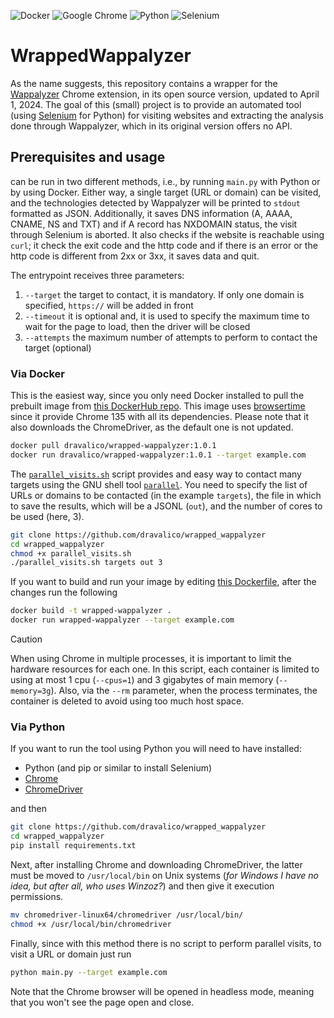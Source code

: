 ![Docker](https://img.shields.io/badge/Docker-2CA5E0?style=for-the-badge&logo=docker&logoColor=white)
![Google Chrome](https://img.shields.io/badge/Google%20Chrome-4285F4?style=for-the-badge&logo=GoogleChrome&logoColor=white)
![Python](https://img.shields.io/badge/Python-3776AB?style=for-the-badge&logo=python&logoColor=white)
![Selenium](https://img.shields.io/badge/-selenium-%43B02A?style=for-the-badge&logo=selenium&logoColor=white)

# WrappedWappalyzer

As the name suggests, this repository contains a wrapper for the [Wappalyzer](https://github.com/HTTPArchive/wappalyzer)
Chrome extension, in its open source version, updated to April 1, 2024. The goal of this (small) project is to provide
an automated tool (using [Selenium](https://www.selenium.dev/) for Python) for visiting websites and extracting the
analysis done through Wappalyzer, which in its original version offers no API.

## Prerequisites and usage

can be run in two different methods, i.e., by running `main.py` with Python or by using Docker.
Either way, a single target (URL or domain) can be visited, and the technologies detected by Wappalyzer will be printed
to `stdout` formatted as JSON. Additionally, it saves DNS information (A, AAAA, CNAME, NS and TXT) and if A record has
NXDOMAIN status, the visit through Selenium is aborted. It also checks if the website is reachable using `curl`; it
check the exit code and the http code and if there is an error or the http code is different from 2xx or 3xx, it saves
data and quit.

The entrypoint receives three parameters:

1. `--target` the target to contact, it is mandatory. If only one domain is specified, `https://` will be added in front
2. `--timeout` it is optional and, it is used to specify the maximum time to wait for the page to load, then the driver
   will be closed
3. `--attempts` the maximum number of attempts to perform to contact the target (optional)

### Via Docker

This is the easiest way, since you only need Docker installed to pull the prebuilt image
from [this DockerHub repo](https://hub.docker.com/repository/docker/dravalico/wrapped-wappalyzer/general). This image
uses [browsertime](https://hub.docker.com/r/sitespeedio/browsertime/) since it provide Chrome 135 with all its
dependencies. Please note that it also downloads the ChromeDriver, as the default one is not updated.

```sh
docker pull dravalico/wrapped-wappalyzer:1.0.1
docker run dravalico/wrapped-wappalyzer:1.0.1 --target example.com
```

The [`parallel_visits.sh`](parallel_visits.sh) script provides and easy way to contact many targets using the GNU shell
tool [`parallel`](https://www.gnu.org/software/parallel/). You need to specify the list of URLs or domains to be
contacted (in the example `targets`), the file in which to save the results, which will be a JSONL (`out`), and the
number of cores to be used (here, 3).

```sh
git clone https://github.com/dravalico/wrapped_wappalyzer
cd wrapped_wappalyzer
chmod +x parallel_visits.sh
./parallel_visits.sh targets out 3
```

If you want to build and run your image by editing [this Dockerfile](Dockerfile), after the changes run the following

```sh
docker build -t wrapped-wappalyzer .
docker run wrapped-wappalyzer --target example.com
```

> [!CAUTION]
> When using Chrome in multiple processes, it is important to limit the hardware resources for each one. In this script,
> each container is limited to using at most 1 cpu (`--cpus=1`) and 3 gigabytes of main memory (`--memory=3g`). Also,
> via the `--rm` parameter, when the process terminates, the container is deleted to avoid using too much host space.

### Via Python

If you want to run the tool using Python you will need to have installed:

- Python (and pip or similar to install Selenium)
- [Chrome](https://www.google.it/intl/en/chrome/?brand=JJTC&ds_kid=43700059034491703&gclsrc=aw.ds&gad_source=1)
- [ChromeDriver](https://developer.chrome.com/docs/chromedriver/downloads)

and then

```sh
git clone https://github.com/dravalico/wrapped_wappalyzer
cd wrapped_wappalyzer
pip install requirements.txt
```

Next, after installing Chrome and downloading ChromeDriver, the latter must be moved to `/usr/local/bin` on Unix
systems (*for Windows I have no idea, but after all, who uses Winzoz?*) and then give it execution permissions.

```sh
mv chromedriver-linux64/chromedriver /usr/local/bin/ 
chmod +x /usr/local/bin/chromedriver
```

Finally, since with this method there is no script to perform parallel visits, to visit a URL or domain just run

```sh
python main.py --target example.com
```

Note that the Chrome browser will be opened in headless mode, meaning that you won't see the page open and close.
